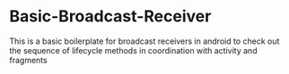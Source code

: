 # Basic-Broadcast-Receiver
This is a basic boilerplate for broadcast receivers in android to check out the sequence of lifecycle methods in coordination with activity and fragments 
